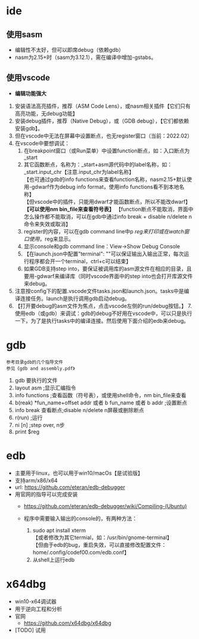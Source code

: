 # ide
##	使用sasm
- 编辑性不太好，但可以即席debug（依赖gdb）
- nasm为2.15+时（sasm为3.12.1），需在编译中增加-gstabs。
	
##	使用vscode
- **编辑功能强大**

 1. 安装语法高亮插件，推荐（ASM Code Lens），或nasm相关插件【它们只有高亮功能，无debug功能】
 2. 安装debug插件，推荐（Native Debug），或（GDB debug），【它们都依赖安装gdb】。
 3. 但在vscode中无法在屏幕中设置断点，也无register窗口（当前：2022.02）
 4. 在vscode中要想调试：
	1. 在breakpoint窗口（或Run菜单）中设置function断点，如：入口断点为_start
	2. 其它函数断点，名称为：_start+asm源代码中的label名称，如：_start.input_chr【注意.input_chr为label名称】  
	【也可通过gdb的info functions来查看function名称，nasm2.15+默认使用-gdwarf作为debug info format，使用info functions看不到本地名称】  
	【但vscode中的插件，只能用dwarf才能函数断点，所以不能改dwarf】  
	**【可以使用nm bin_file来查看符号表】**
	【function断点不能取消，界面中怎么操作都不能取消，可以在gdb中通过info break + disable n/delete n命令来失效或取消】
	3. register的内容，可以在gdb command line中p $reg来打印或在watch窗口使用，$reg来显示。
	4. 显示console和gdb command line：View->Show Debug Console
	5. 【在launch.json中配置"terminal": ""可以保证输出入输出正常，每次运行程序都会开一个terminal，ctrl+c可以结束】
	6. 如果GDB支持step into，要保证被调用库的asm源文件在相应的目录，且要用-gdwarf来编译库（同时vscode界面中的step into也会打开库源文件来debug。
 5. 注意按config下的配置.vscode文件tasks.json和launch.json。tasks中是编译连接任务。launch是执行调用gdb启动debug。
 6. 【打开要debug的asm文件为焦点，点击vscode左侧的run/debug按钮。】
		7.使用edb（或gdb）来调试：gdb的debug不好用在vscode中，可以只是执行一下，为了是执行tasks中的编译连接。然后使用下面介绍的edb来debug。

# gdb
	
	参考目录gdb的几个指导文件
	参见《gdb and assembly.pdf》
1. gdb 要执行的文件
2. layout asm ;显示汇编指令
3. info functions ;查看函数（符号表），或使用shell命令，nm bin_file来查看
4. b(reak) *fun_name+offset addr 或者 b fun_name 或者 b addr ;设置断点
4. info break 查看断点;disable n/delete n屏蔽或删除断点
5. r(run) ;运行
6. ni [n] ;step over, n步
7. print $reg
	
# edb
- 主要用于linux，也可以用于win10/macOs【是试验版】
- 支持arm/x86/x64
- url: https://github.com/eteran/edb-debugger
- 用官网的指导可以完成安装
	- https://github.com/eteran/edb-debugger/wiki/Compiling-(Ubuntu)
	
	- 程序中需要输入输出的console的，有两种方法：
		1. sudo apt install xterm  
		【或者修改为其它termial，如：/usr/bin/gnome-terminal】  
		【但由于edb的bug，重启失效，可以直接修改配置文件：home/.config/codef00.com/edb.conf】
		2. 从shell上运行edb

# x64dbg

- win10-x64调试器
- 用于逆向工程和分析
- 官网
	- https://github.com/x64dbg/x64dbg
- [TODO] 试用

